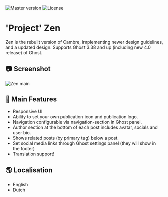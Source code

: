 ![Master version](https://img.shields.io/github/package-json/v/SpookThemes/zen-ghost-theme/master?style=flat-square)
![License](https://img.shields.io/github/license/SpookThemes/zen-ghost-theme?style=flat-square)

# 'Project' Zen
Zen is the rebuilt version of Cambre, implementing newer design guidelines, and a updated design. Supports Ghost 3.38 and up (including new 4.0 release) of Ghost.

## 📷 Screenshot
![Zen main](https://github.com/SpookThemes/zen-ghost-theme/raw/master/assets/screenshot-desktop.png)

## 📃 Main Features
- Responsive UI
- Ability to set your own publication icon and publication logo.
- Navigation configurable via navigation-section in Ghost panel.
- Author section at the bottom of each post includes avatar, socials and user bio.
- Shows related posts (by primary tag) below a post.
- Set social media links through Ghost settings panel (they will show in the footer)
- Translation support!

## 🌎 Localisation
- English
- Dutch